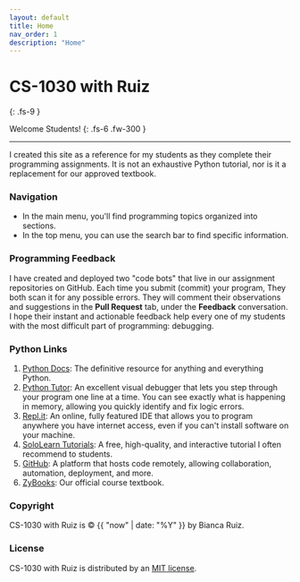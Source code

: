 ```yaml
---
layout: default
title: Home
nav_order: 1
description: "Home"
---
```


# CS-1030 with Ruiz
{: .fs-9 }

Welcome Students!
{: .fs-6 .fw-300 }

---
 
I created this site as a reference for my students as they complete their programming assignments. It is not an exhaustive Python tutorial, nor is it a replacement for our approved textbook.

### Navigation
- In the main menu, you'll find programming topics organized into sections. 
- In the top menu, you can use the search bar to find specific information.

### Programming Feedback
I have created and deployed two "code bots" that live in our assignment repositories on GitHub. Each time you submit (commit) your program, They both scan it for any possible errors. They will comment their observations and suggestions in the **Pull Request** tab, under the **Feedback** conversation. I hope their instant and actionable feedback help every one of my students with the most difficult part of programming: debugging.

### Python Links
1. [Python Docs](https://docs.python.org/3/reference/index.html): The definitive resource for anything and everything Python.
2. [Python Tutor](http://www.pythontutor.com/visualize.html#mode=edit): An excellent visual debugger that lets you step through your program one line at a time. You can see exactly what is happening in memory, allowing you quickly identify and fix logic errors. 
4. [Repl.it](https://repl.it/~): An online, fully featured IDE that allows you to program anywhere you have internet access, even if you can't install software on your machine. 
5. [SoloLearn Tutorials](https://www.sololearn.com/learning/1073): A free, high-quality, and interactive tutorial I often recommend to students.
6. [GitHub](https://github.com/): A platform that hosts code remotely, allowing collaboration, automation, deployment, and more.
7. [ZyBooks](https://learn.zybooks.com/library): Our official course textbook.

### Copyright
CS-1030 with Ruiz is &copy; {{ "now" | date: "%Y" }} by Bianca Ruiz.

### License
CS-1030 with Ruiz is distributed by an [MIT license](https://github.com/CS-1030/CS-1030.github.io/tree/master/LICENSE.txt).
